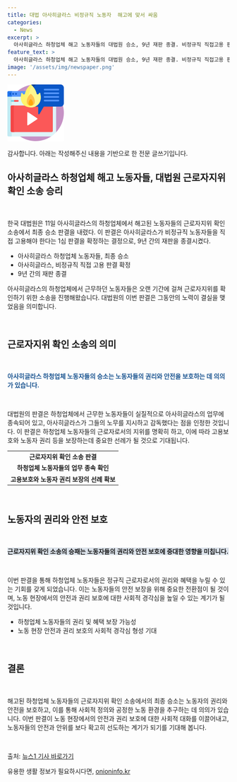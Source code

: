 ```yaml
---
title: 대법 아사히글라스 비정규직 노동자  해고에 맞서 싸움
categories:
  - News
excerpt: >
  아사히글라스 하청업체 해고 노동자들의 대법원 승소, 9년 재판 종결. 비정규직 직접고용 판결.
feature_text: >
  아사히글라스 하청업체 해고 노동자들의 대법원 승소, 9년 재판 종결. 비정규직 직접고용 판결.
image: '/assets/img/newspaper.png'
---
```


<p><img src="/assets/img/news.png" alt="rentncar 속보" /></p>

<p>감사합니다. 아래는 작성해주신 내용을 기반으로 한 전문 글쓰기입니다.</p>

<h2 data-ke-size="size26">아사히글라스 하청업체 해고 노동자들, 대법원 근로자지위 확인 소송 승리</h2>

<p data-ke-size="size16">&nbsp;</p>

<p>한국 대법원은 11일 아사히글라스의 하청업체에서 해고된 노동자들의 근로자지위 확인 소송에서 최종 승소 판결을 내렸다. 이 판결은 아사히글라스가 비정규직 노동자들을 직접 고용해야 한다는 1심 판결을 확정하는 결정으로, 9년 간의 재판을 종결시켰다.</p>

<ul>
  <li>아사히글라스 하청업체 노동자들, 최종 승소</li>
  <li>아사히글라스, 비정규직 직접 고용 판결 확정</li>
  <li>9년 간의 재판 종결</li>
</ul>

<p data-ke-size="size16">아사히글라스의 하청업체에서 근무하던 노동자들은 오랜 기간에 걸쳐 근로자지위를 확인하기 위한 소송을 진행해왔습니다. 대법원의 이번 판결은 그동안의 노력이 결실을 맺었음을 의미합니다.</p>

<p data-ke-size="size16">&nbsp;</p>

<h2 data-ke-size="size24">근로자지위 확인 소송의 의미</h2>

<p data-ke-size="size16">&nbsp;</p>

<p><b><span style="color: #1a5490;">아사히글라스 하청업체 노동자들의 승소는 노동자들의 권리와 안전을 보호하는 데 의의가 있습니다.</span></b></p>

<p data-ke-size="size16">&nbsp;</p>

<p>대법원의 판결은 하청업체에서 근무한 노동자들이 실질적으로 아사히글라스의 업무에 종속되어 있고, 아사히글라스가 그들의 노무를 지시하고 감독했다는 점을 인정한 것입니다. 이 판결은 하청업체 노동자들의 근로자로서의 지위를 명확히 하고, 이에 따라 고용보호와 노동자 권리 등을 보장하는데 중요한 선례가 될 것으로 기대됩니다.</p>

<table>
  <tr>
    <td style="text-align: center; height: 17px;"><b>근로자지위 확인 소송 판결</b></td>
  </tr>
  <tr>
    <td style="text-align: center; height: 17px;"><b>하청업체 노동자들의 업무 종속 확인</b></td>
  </tr>
  <tr>
    <td style="text-align: center; height: 17px;"><b>고용보호와 노동자 권리 보장의 선례 확보</b></td>
  </tr>
</table>

<p data-ke-size="size16">&nbsp;</p>

<h2 data-ke-size="size24">노동자의 권리와 안전 보호</h2>

<p data-ke-size="size16">&nbsp;</p>

<p><b><span style="background-color: #21538527;">근로자지위 확인 소송의 승패는 노동자들의 권리와 안전 보호에 중대한 영향을 미칩니다.</span></b></p>

<p data-ke-size="size16">&nbsp;</p>

<p>이번 판결을 통해 하청업체 노동자들은 정규직 근로자로서의 권리와 혜택을 누릴 수 있는 기회를 갖게 되었습니다. 이는 노동자들의 안전 보장을 위해 중요한 전환점이 될 것이며, 노동 현장에서의 안전과 권리 보호에 대한 사회적 경각심을 높일 수 있는 계기가 될 것입니다.</p>

<ul>
  <li>하청업체 노동자들의 권리 및 혜택 보장 가능성</li>
  <li>노동 현장 안전과 권리 보호의 사회적 경각심 형성 기대</li>
</ul>

<p data-ke-size="size16">&nbsp;</p>

<h2 data-ke-size="size24">결론</h2>

<p data-ke-size="size16">&nbsp;</p>

<p>해고된 하청업체 노동자들의 근로자지위 확인 소송에서의 최종 승소는 노동자의 권리와 안전을 보호하고, 이를 통해 사회적 정의와 공정한 노동 환경을 추구하는 데 의의가 있습니다. 이번 판결이 노동 현장에서의 안전과 권리 보호에 대한 사회적 대화를 이끌어내고, 노동자들의 안전과 안위를 보다 확고히 선도하는 계기가 되기를 기대해 봅니다.</p>

<p data-ke-size="size16">&nbsp;</p>

<p>출처: <a href='https://www.news1.kr/articles/?4550203' target="_blank">뉴스1 기사 바로가기</a></p>
유용한 생활 정보가 필요하시다면, <a href="https://onioninfo.kr" rel="dofollow">onioninfo.kr</a>



